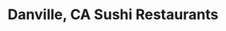---
layout: city
title: Danville, CA Sushi Restaurants
permalink: /california/danville/
stateAbbr: CA
stateName: California
cityName: Danville
---